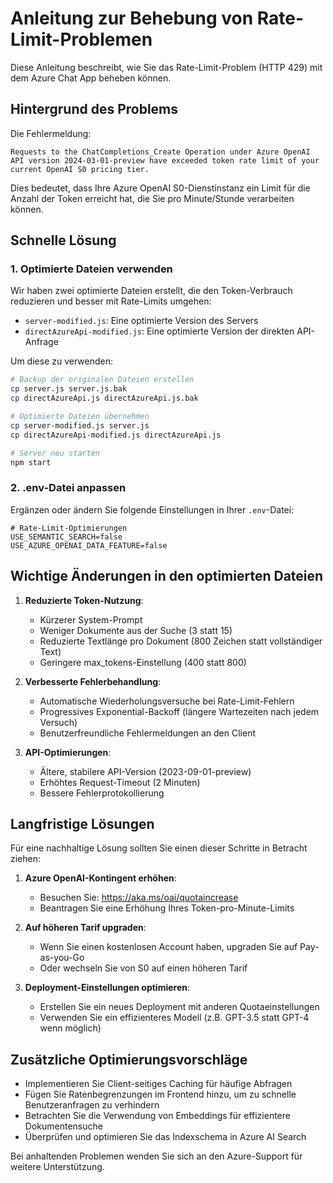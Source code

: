 # Anleitung zur Behebung von Rate-Limit-Problemen

Diese Anleitung beschreibt, wie Sie das Rate-Limit-Problem (HTTP 429) mit dem Azure Chat App beheben können.

## Hintergrund des Problems

Die Fehlermeldung:
```
Requests to the ChatCompletions_Create Operation under Azure OpenAI API version 2024-03-01-preview have exceeded token rate limit of your current OpenAI S0 pricing tier.
```

Dies bedeutet, dass Ihre Azure OpenAI S0-Dienstinstanz ein Limit für die Anzahl der Token erreicht hat, die Sie pro Minute/Stunde verarbeiten können.

## Schnelle Lösung

### 1. Optimierte Dateien verwenden

Wir haben zwei optimierte Dateien erstellt, die den Token-Verbrauch reduzieren und besser mit Rate-Limits umgehen:

- `server-modified.js`: Eine optimierte Version des Servers
- `directAzureApi-modified.js`: Eine optimierte Version der direkten API-Anfrage

Um diese zu verwenden:

```bash
# Backup der originalen Dateien erstellen
cp server.js server.js.bak
cp directAzureApi.js directAzureApi.js.bak

# Optimierte Dateien übernehmen
cp server-modified.js server.js
cp directAzureApi-modified.js directAzureApi.js

# Server neu starten
npm start
```

### 2. .env-Datei anpassen

Ergänzen oder ändern Sie folgende Einstellungen in Ihrer `.env`-Datei:

```
# Rate-Limit-Optimierungen
USE_SEMANTIC_SEARCH=false
USE_AZURE_OPENAI_DATA_FEATURE=false
```

## Wichtige Änderungen in den optimierten Dateien

1. **Reduzierte Token-Nutzung**:
   - Kürzerer System-Prompt
   - Weniger Dokumente aus der Suche (3 statt 15)
   - Reduzierte Textlänge pro Dokument (800 Zeichen statt vollständiger Text)
   - Geringere max_tokens-Einstellung (400 statt 800)

2. **Verbesserte Fehlerbehandlung**:
   - Automatische Wiederholungsversuche bei Rate-Limit-Fehlern
   - Progressives Exponential-Backoff (längere Wartezeiten nach jedem Versuch)
   - Benutzerfreundliche Fehlermeldungen an den Client

3. **API-Optimierungen**:
   - Ältere, stabilere API-Version (2023-09-01-preview)
   - Erhöhtes Request-Timeout (2 Minuten)
   - Bessere Fehlerprotokollierung

## Langfristige Lösungen

Für eine nachhaltige Lösung sollten Sie einen dieser Schritte in Betracht ziehen:

1. **Azure OpenAI-Kontingent erhöhen**:
   - Besuchen Sie: https://aka.ms/oai/quotaincrease
   - Beantragen Sie eine Erhöhung Ihres Token-pro-Minute-Limits

2. **Auf höheren Tarif upgraden**:
   - Wenn Sie einen kostenlosen Account haben, upgraden Sie auf Pay-as-you-Go
   - Oder wechseln Sie von S0 auf einen höheren Tarif

3. **Deployment-Einstellungen optimieren**:
   - Erstellen Sie ein neues Deployment mit anderen Quotaeinstellungen
   - Verwenden Sie ein effizienteres Modell (z.B. GPT-3.5 statt GPT-4 wenn möglich)

## Zusätzliche Optimierungsvorschläge

- Implementieren Sie Client-seitiges Caching für häufige Abfragen
- Fügen Sie Ratenbegrenzungen im Frontend hinzu, um zu schnelle Benutzeranfragen zu verhindern
- Betrachten Sie die Verwendung von Embeddings für effizientere Dokumentensuche
- Überprüfen und optimieren Sie das Indexschema in Azure AI Search

Bei anhaltenden Problemen wenden Sie sich an den Azure-Support für weitere Unterstützung.